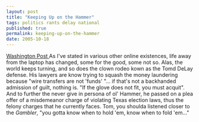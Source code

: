 ```yaml
---
layout: post
title: "Keeping Up on the Hammer"
tags: politics rants delay national
published: true
permalink: keeping-up-on-the-hammer
date: 2005-10-18
---
```


<a href="http://www.washingtonpost.com/wp-dyn/content/article/2005/10/17/AR2005101701024.html">Washington Post </a>As I've stated in various other online existences, life away from the laptop has changed, some for the good, some not so.  Alas, the world keeps turning, and so does the clown rodeo kown as the Tomd DeLay defense.  His lawyers are know trying to squash the money laundering because "wire transfers are not 'funds' "... if that's not a backhanded admission of guilt, nothing is.  "If the glove does not fit, you must acquit".  And to further the never give in persona of ol' Hammer, he passed on a plea offer of a misdemeanor charge of violating Texas election laws, thus the felony charges that he currently faces.  Tom, you shoulda listened closer to the <em>Gambler</em>, "you gotta know when to hold 'em, know when to fold 'em..."
